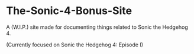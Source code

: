 # The-Sonic-4-Bonus-Site
A (W.I.P.) site made for documenting things related to Sonic the Hedgehog 4.

(Currently focused on Sonic the Hedgehog 4: Episode I)
